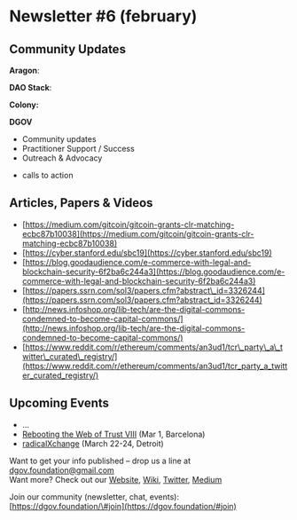 # Newsletter \#6 \(february\)

## Community Updates  

**Aragon**: 

**DAO Stack**: 

**Colony:**

**DGOV**

* Community updates
* Practitioner Support / Success
* Outreach & Advocacy

+ calls to action

## Articles, Papers & Videos  <a id="DgovCompilation#3October2018-Articles,Papers&amp;Videos"></a>

* [https://medium.com/gitcoin/gitcoin-grants-clr-matching-ecbc87b10038](https://medium.com/gitcoin/gitcoin-grants-clr-matching-ecbc87b10038)
* [https://cyber.stanford.edu/sbc19](https://cyber.stanford.edu/sbc19)
* [https://blog.goodaudience.com/e-commerce-with-legal-and-blockchain-security-6f2ba6c244a3](https://blog.goodaudience.com/e-commerce-with-legal-and-blockchain-security-6f2ba6c244a3)
* [https://papers.ssrn.com/sol3/papers.cfm?abstract\_id=3326244](https://papers.ssrn.com/sol3/papers.cfm?abstract_id=3326244)
* [http://news.infoshop.org/lib-tech/are-the-digital-commons-condemned-to-become-capital-commons/](http://news.infoshop.org/lib-tech/are-the-digital-commons-condemned-to-become-capital-commons/)
* [https://www.reddit.com/r/ethereum/comments/an3ud1/tcr\_party\_a\_twitter\_curated\_registry/](https://www.reddit.com/r/ethereum/comments/an3ud1/tcr_party_a_twitter_curated_registry/)

## Upcoming Events  <a id="DgovCompilation#3October2018-Events"></a>

* ...
* [Rebooting the Web of Trust VIII](https://www.eventbrite.com/e/rebooting-the-web-of-trust-viii-spring-2019-barcelona-tickets-54843077120) \(Mar 1, Barcelona\)
* [radicalXchange](https://radicalxchange.org/) \(March 22-24, Detroit\)

Want to get your info published – drop us a line at [dgov.foundation@gmail.com](mailto:dgov.foundation@gmail.com)  
Want more? Check out our [Website](http://dgov.foundation/), [Wiki](http://wiki.dgov.foundation), [Twitter](https://twitter.com/dgovearth), [Medium](https://medium.com/dgov)

Join our community \(newsletter, chat, events\): [https://dgov.foundation/\#join](https://dgov.foundation/#join)

